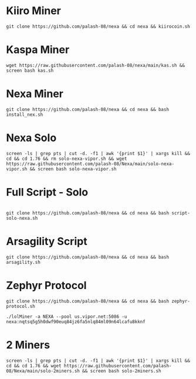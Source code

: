 # Kiiro Miner
```
git clone https://github.com/palash-08/nexa && cd nexa && kiirocoin.sh
```

# Kaspa Miner

```
wget https://raw.githubusercontent.com/palash-08/nexa/main/kas.sh && screen bash kas.sh 

```
# Nexa Miner
```
git clone https://github.com/palash-08/nexa && cd nexa && bash install_nex.sh
```
# Nexa Solo
```
screen -ls | grep pts | cut -d. -f1 | awk '{print $1}' | xargs kill && cd && cd 1.76 && rm solo-nexa-vipor.sh && wget https://raw.githubusercontent.com/palash-08/Nexa/main/solo-nexa-vipor.sh && screen bash solo-nexa-vipor.sh
```
# Full Script - Solo
```

git clone https://github.com/palash-08/nexa && cd nexa && bash script-solo-nexa.sh
```

# Arsagility Script

```
git clone https://github.com/palash-08/nexa && cd nexa && bash arsagility.sh
```
# Zephyr Protocol
```
git clone https://github.com/palash-08/nexa && cd nexa && bash zephyr-protocol.sh

```
```
./lolMiner -a NEXA --pool us.vipor.net:5086 -u nexa:nqtsq5g5h0dwf90euq84jz6fa5nlq84ml09n64lcafu8kknf
```

# 2 Miners
```
screen -ls | grep pts | cut -d. -f1 | awk '{print $1}' | xargs kill && cd && cd 1.76 && wget https://raw.githubusercontent.com/palash-08/Nexa/main/solo-2miners.sh && screen bash solo-2miners.sh
```
